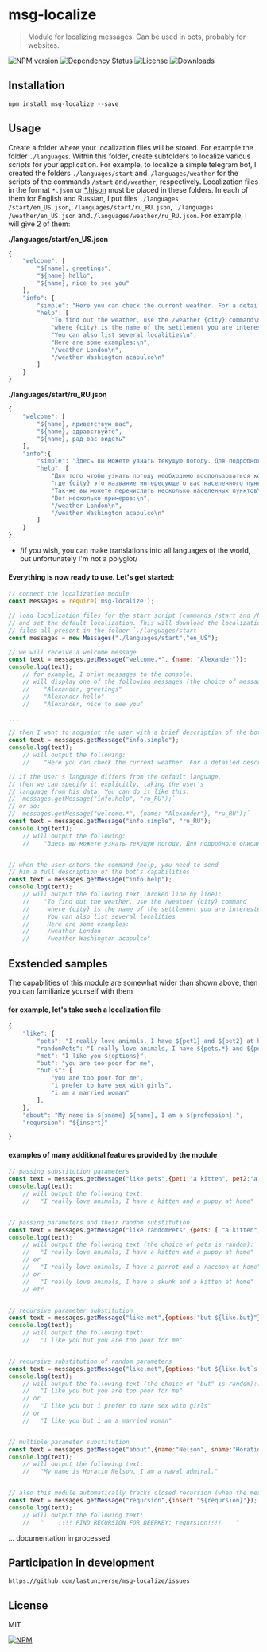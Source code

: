 # msg-localize
> Module for localizing messages. Can be used in bots, probably for websites.


[![NPM version][npm-image]][npm-url]
[![Dependency Status][david-image]][david-url]
[![License][license-image]][license-url]
[![Downloads][downloads-image]][downloads-url]


## Installation

```
npm install msg-localize --save
```

## Usage

Create a folder where your localization files will be stored. For example the folder `./languages`. Within this folder, create subfolders to localize various scripts for your application. For example, to localize a simple telegram bot, I created the folders `./languages/start` and`./languages​/weather` for the scripts of the commands `/start` and`/weather`, respectively. Localization files in the format `*.json` or [*.hjson](https://www.npmjs.com/package/hjson) must be placed in these folders. In each of them for English and Russian, I put files `./languages​/start/en_US.json`,`./languages​​/start/ru_RU.json`, `./languages​/weather/en_US.json` and`./languages/weather/ru_RU.json`. For example, I will give 2 of them:

**./languages/start/en_US.json**
```javascript
{
    "welcome": [
        "${name}, greetings",
        "${name} hello",
        "${name}, nice to see you"
    ],
    "info": {
        "simple": "Here you can check the current weather. For a detailed description of the features, enter the command /help",
        "help": [
            "To find out the weather, use the /weather {city} command\n",
            "where {city} is the name of the settlement you are interested in\n",
            "You can also list several localities\n",
            "Here are some examples:\n",
            "/weather London\n",
            "/weather Washington acapulco\n"
        ]
    }
}
```

**./languages/start/ru_RU.json**
```javascript
{
    "welcome": [
        "${name}, приветствую вас",
        "${name}, здравствуйте",
        "${name}, рад вас видеть"
    ],
    "info":{
        "simple": "Здесь вы можете узнать текущую погоду. Для подробного описания возможностей введите команду /help",
        "help": [
            "Для того чтобы узнать погоду необходимо воспользоваться командой /weather {city}\n",
            "где {city} это название интересующего вас населенного пункта\n",
            "Так-же вы можете перечислить несколько населенных пунктов\n",
            "Вот несколько примеров:\n",
            "/weather London\n",
            "/weather Washington acapulco\n"
        ]
    }
}
```
* /if you wish, you can make translations into all languages ​​of the world, but unfortunately I'm not a polyglot/


#### Everything is now ready to use. Let's get started:


```javascript
// connect the localization module
const Messages = require('msg-localize');

// load localization files for the start script (commands /start and /help)
// and set the default localization. This will download the localization 
// files all present in the folder `./languages/start`
const messages = new Messages("./languages/start","en_US");

// we will receive a welcome message
const text = messages.getMessage("welcome.*", {name: "Alexander"});
console.log(text);
    // for example, I print messages to the console.
    // will display one of the following messages (the choice of message is random):
    //    "Alexander, greetings"
    //    "Alexander hello"
    //    "Alexander, nice to see you"

...

// then I want to acquaint the user with a brief description of the bot's capabilities
const text = messages.getMessage("info.simple");
console.log(text);
    // will output the following:
    //    "Here you can check the current weather. For a detailed description of the features, enter the command /help"

// if the user's language differs from the default language, 
// then we can specify it explicitly, taking the user's 
// language from his data. You can do it like this:
// `messages.getMessage("info.help", "ru_RU");`
// or so:
// `messages.getMessage("welcome.*", {name: "Alexander"}, "ru_RU");`
const text = messages.getMessage("info.simple", "ru_RU"); 
console.log(text);
    // will output the following:
    //    "Здесь вы можете узнать текущую погоду. Для подробного описания возможностей введите команду /help"


// when the user enters the command /help, you need to send
// him a full description of the bot's capabilities
const text = messages.getMessage("info.help");
console.log(text);
    // will output the following text (broken line by line):
    //    "To find out the weather, use the /weather {city} command
    //     where {city} is the name of the settlement you are interested in
    //     You can also list several localities
    //     Here are some examples:
    //     /weather London
    //     /weather Washington acapulco"
```


## Exstended samples
The capabilities of this module are somewhat wider than shown above, then you can familiarize yourself with them


#### for example, let's take such a localization file
```javascript
{
    "like": {
        "pets": "I really love animals, I have ${pet1} and ${pet2} at home",
        "randomPets": "I really love animals, I have ${pets.*} and ${pets.*} at home",
        "met": "I like you ${options}",
        "but": "you are too poor for me",
        "but`s": [
            "you are too poor for me",
            "i prefer to have sex with girls",
            "i am a married woman"
        ],
    },
    "about": "My name is ${sname} ${name}, I am a ${profession}.",
    "reqursion": "${insert}"

}
```

#### examples of many additional features provided by the module
```javascript
// passing substitution parameters
const text = messages.getMessage("like.pets",{pet1:"a kitten", pet2:"a puppy"});
console.log(text);
    // will output the following text:
    //   "I really love animals, I have a kitten and a puppy at home"


// passing parameters and their random substitution
const text = messages.getMessage("like.randomPets",{pets: [ "a kitten", "a puppy", "a duck", "a parrot", "a canary", "a guinea pig", "a hamster", "a raccoon", "a skunk"]});
console.log(text);
    // will output the following text (the choice of pets is random):
    //   "I really love animals, I have a kitten and a puppy at home"
    // or
    //   "I really love animals, I have a parrot and a raccoon at home"
    // or
    //   "I really love animals, I have a skunk and a kitten at home"
    // etc


// recursive parameter substitution
const text = messages.getMessage("like.met",{options:"but ${like.but}"});
console.log(text);
    // will output the following text:
    //   "I like you but you are too poor for me"


// recursive substitution of random parameters
const text = messages.getMessage("like.met",{options:"but ${like.but`s.*}"});
console.log(text);
    // will output the following text (the choice of "but" is random)::
    //   "I like you but you are too poor for me"
    // or
    //   "I like you but i prefer to have sex with girls"
    // or
    //   "I like you but i am a married woman"


// multiple parameter substitution
const text = messages.getMessage("about",{name:"Nelson", sname:"Horatio", profession:"naval admiral"});
console.log(text);
    // will output the following text:
    //   "My name is Horatio Nelson, I am a naval admiral."


// also this module automatically tracks closed recursion (when the message replaces itself)
const text = messages.getMessage("reqursion",{insert:"${reqursion}"});
console.log(text);
    // will output the following text:
    //   "    !!!! FIND RECURSION FOR DEEPKEY: reqursion!!!!    "
```

... documentation in processed


## Participation in development
```
https://github.com/lastuniverse/msg-localize/issues
```
## License

MIT

[![NPM](https://nodei.co/npm/msg-localize.png?downloads=true&downloadRank=true&stars=true)](https://nodei.co/npm/msg-localize/)

[npm-image]: https://img.shields.io/npm/v/msg-localize.svg?style=flat
[npm-url]: https://npmjs.org/package/msg-localize
[david-image]: http://img.shields.io/david/lastuniverse/msg-localize.svg?style=flat
[david-url]: https://david-dm.org/lastuniverse/msg-localize
[license-image]: http://img.shields.io/npm/l/msg-localize.svg?style=flat
[license-url]: LICENSE
[downloads-image]: http://img.shields.io/npm/dm/msg-localize.svg?style=flat
[downloads-url]: https://npmjs.org/package/msg-localize
